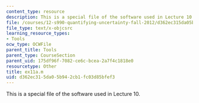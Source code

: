 ```yaml
---
content_type: resource
description: This is a special file of the software used in Lecture 10.
file: /courses/12-s990-quantifying-uncertainty-fall-2012/d362ec315da05b942cb1fc03d85bfef3_ex11a.m
file_type: text/x-objcsrc
learning_resource_types:
- Tools
ocw_type: OCWFile
parent_title: Tools
parent_type: CourseSection
parent_uid: 175df96f-7082-ce6c-bcea-2a7f4c1818e0
resourcetype: Other
title: ex11a.m
uid: d362ec31-5da0-5b94-2cb1-fc03d85bfef3
---
```

This is a special file of the software used in Lecture 10.

